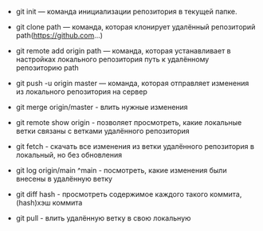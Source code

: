- git init — команда инициализации репозитория в текущей папке.

- git clone path — команда, которая клонирует удалённый репозиторий
path(https://github.com...)

- git remote add origin path — команда, которая устанавливает в
настройках локального репозитория путь к удалённому репозиторию path

- git push -u origin master — команда, которая отправляет изменения
из локального репозитория на сервер

- git merge origin/master - влить нужные изменения

- git remote show origin - позволяет просмотреть, какие локальные ветки связаны с
ветками удалённого репозитория

- git fetch - скачать все изменения из ветки удалённого репозитория в локальный, но без обновления

- git log origin/main ^main - посмотреть, какие изменения были внесены в удалённую ветку

- git diff hash - просмотреть cодержимое каждого такого коммита, (hash)хэш коммита

- git pull - влить удалённую ветку в свою локальную